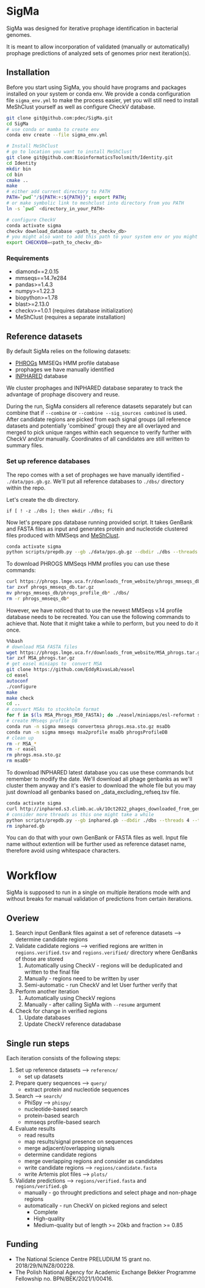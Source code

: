 # SigMa
SigMa was designed for iterative prophage identification in bacterial genomes.

It is meant to allow incorporation of validated (manually or automatically) prophage predictions of analyzed sets of genomes prior next iteration(s).

## Installation
Before you start using SigMa, you should have programs and packages installed on your system or conda env. 
We provide a conda configuration file `sigma_env.yml` to make the process easier, yet you will still need to install MeShClust yourself as well as configure CheckV database.

```bash
git clone git@github.com:pdec/SigMa.git
cd SigMa
# use conda or mamba to create env
conda env create --file sigma_env.yml

# Install MeShClust
# go to location you want to install MeShClust
git clone git@github.com:BioinformaticsToolsmith/Identity.git
cd Identity
mkdir bin
cd bin
cmake ..
make
# either add current directory to PATH 
PATH=`pwd`"/${PATH:+:${PATH}}"; export PATH;
# or make symbolic link to meshclust into directory from you PATH
ln -s `pwd` <directory_in_your_PATH>

# configure CheckV
conda activate sigma
checkv download_database <path_to_checkv_db>
# you might also want to add this path to your system env or you might as well skip that and provide path while running SigMa
export CHECKVDB=<path_to_checkv_db>
```
### Requirements
  - diamond==2.0.15
  - mmseqs==14.7e284
  - pandas>=1.4.3
  - numpy>=1.22.3
  - biopython>=1.78
  - blast>=2.13.0
  - checkv>=1.0.1 (requires database initialization)
  - MeShClust (requires a separate installation)

## Reference datasets
By default SigMa relies on the following datasets:
- [PHROGs](https://phrogs.lmge.uca.fr/) MMSEQs HMM profile database
- prophages we have manually identified
- [INPHARED](https://github.com/RyanCook94/inphared) database

We cluster prophages and INPHARED database separatey to track the advantage of prophage discovery and reuse.

During the run, SigMa considers all reference datasets separately but can combine that if `--combine` or `--combine --sig_sources combined` is used.
After candidate regions are picked from each signal groups (all reference datasets and potentially 'combined' group) they are all overlayed and merged to pick unique ranges within each sequence to verify further with CheckV and/or manually. Coordinates of all candidates are still written to summary files.

### Set up reference databases
The repo comes with a set of prophages we have manually identified - `./data/pps.gb.gz`.
We'll put all reference databases to `./dbs/` directory within the repo.

Let's create the db directory.

`if [ ! -z ./dbs ]; then mkdir ./dbs; fi`

Now let's prepare pps database running provided script. It takes GenBank and FASTA files as input and generates protein and nucleotide clustered files produced with MMSeqs and [MeShClust](https://github.com/BioinformaticsToolsmith/Identity).

```bash
conda activate sigma
python scripts/prepdb.py --gb ./data/pps.gb.gz --dbdir ./dbs --threads 4 --tmp ./tmp`
```

To download PHROGS MMSeqs HMM profiles you can use these commands:

```bash
curl https://phrogs.lmge.uca.fr/downloads_from_website/phrogs_mmseqs_db.tar.gz
tar zxvf phrogs_mmseqs_db.tar.gz
mv phrogs_mmseqs_db/phrogs_profile_db* ./dbs/
rm -r phrogs_mmseqs_db*
```

However, we have noticed that to use the newest MMSeqs v.14 profile database needs to be recreated.
You can use the following commands to achieve that. Note that it might take a while to perform, but you need to do it once.

```bash
%%bash
# download MSA FASTA files
wget https://phrogs.lmge.uca.fr/downloads_from_website/MSA_phrogs.tar.gz
tar zxf MSA_phrogs.tar.gz
# get easel miniaps to  convert MSA
git clone https://github.com/EddyRivasLab/easel
cd easel
autoconf
./configure
make
make check 
cd ..
# convert MSAs to stockholm format
for f in $(ls MSA_Phrogs_M50_FASTA); do ./easel/miniapps/esl-reformat stockholm MSA_Phrogs_M50_FASTA/$f; done | gzip > phrogs.msa.sto.gz
# create MMseqs profile DB
conda run -n sigma mmseqs convertmsa phrogs.msa.sto.gz msaDb
conda run -n sigma mmseqs msa2profile msaDb phrogsProfileDB 
# clean up
rm -r MSA_*
rm -r easel
rm phrogs.msa.sto.gz 
rm msaDb*
```

To download INPHARED latest database you cas use these commands but remember to modify the date.
We'll download all phage genbanks as we'll cluster them anyway and it's easier to download the whole file but you may just download all genbanks based on <date>_data_excluding_refseq.tsv file.


```bash
conda activate sigma
curl http://inphared.s3.climb.ac.uk/1Oct2022_phages_downloaded_from_genbank.gb -o inphared.gb
# consider more threads as this one might take a while
python scripts/prepdb.py --gb inphared.gb --dbdir ./dbs --threads 4 --tmp ./tmp
rm inphared.gb
```

You can do that with your own GenBank or FASTA files as well. Input file name without extention will be further used as reference dataset name, therefore avoid using whitespace characters.

# Workflow
SigMa is supposed to run in a single on multiple iterations mode with and without breaks for manual validation of predictions from certain iterations.

## Overiew
1. Search input GenBank files against a set of reference datasets --> determine candidate regions
2. Validate cadidate regions --> verified regions are written in `regions.verified.tsv` and `regions.verified/` directory where GenBanks of those are stored
    1. Automatically using CheckV - regions will be deduplicated and written to the final file
    2. Manually - regions need to be written by user
    3. Semi-automatic - run CheckV and let User further verify that
3. Perform another iteration
    1. Automatically using CheckV regions
    2. Manually - after calling SigMa with `--resume` argument
4. Check for change in verified regions
    1. Update databases
    2. Update CheckV reference datadabase
## Single run steps
Each iteration consists of the following steps:
1. Set up reference datasets --> `reference/`
    - set up datasets
2. Prepare query sequences --> `query/`
    - extract protein and nucleotide sequences
3. Search --> `search/`
    - PhiSpy --> `phispy/`
    - nucleotide-based search
    - protein-based search
    - mmseqs profile-based search
4. Evaluate results
    - read results
    - map results/signal presence on sequences
    - merge adjacent/overlapping signals 
    - determine candidate regions
    - merge overlapping regions and consider as candidates
    - write candidate regions --> `regions/candidate.fasta`
    - write Artemis plot files --> `plots/`
5. Validate predictions --> `regions/verified.fasta` and `regions/verified.gb`
    - manually - go throught predictions and select phage and non-phage regions
    - automatically - run CheckV on picked regions and select 
       - Complete
       - High-quality
       - Medium-quality but of length >= 20kb and fraction >= 0.85

## Funding
- The National Science Centre PRELUDIUM 15 grant no. 2018/29/N/NZ8/00228.
- The Polish National Agency for Academic Exchange Bekker Programme Fellowship no. BPN/BEK/2021/1/00416.